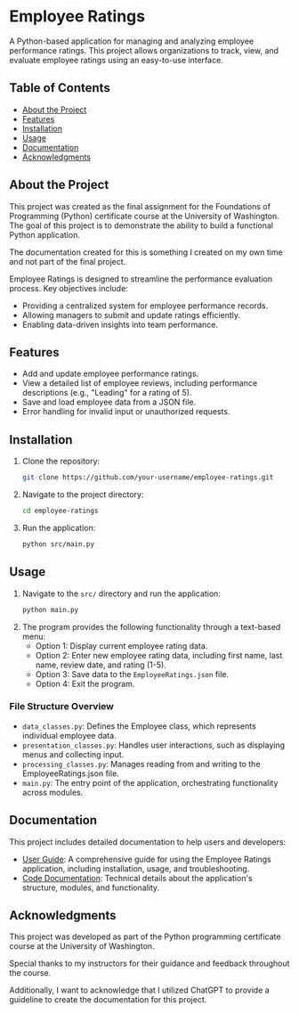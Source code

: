 # Employee Ratings

A Python-based application for managing and analyzing employee performance ratings. This project allows organizations to track, view, and evaluate employee ratings using an easy-to-use interface.

## Table of Contents
- [About the Project](#about-the-project)
- [Features](#features)
- [Installation](#installation)
- [Usage](#usage)
- [Documentation](#documentation)
- [Acknowledgments](#acknowledgments)

## About the Project
This project was created as the final assignment for the Foundations of Programming (Python) certificate course at the University of Washington. The goal of this project is to demonstrate the ability to build a functional Python application. 

The documentation created for this is something I created on my own time and not part of the final project. 

Employee Ratings is designed to streamline the performance evaluation process. 
Key objectives include:
- Providing a centralized system for employee performance records.
- Allowing managers to submit and update ratings efficiently.
- Enabling data-driven insights into team performance.

## Features
- Add and update employee performance ratings.
- View a detailed list of employee reviews, including performance descriptions (e.g., "Leading" for a rating of 5).
- Save and load employee data from a JSON file.
- Error handling for invalid input or unauthorized requests.

## Installation
1. Clone the repository:
   ```bash
   git clone https://github.com/your-username/employee-ratings.git
   ```
2. Navigate to the project directory:
   ```bash
   cd employee-ratings
   ```
3. Run the application:
   ```bash
   python src/main.py
   ```

## Usage
1. Navigate to the `src/` directory and run the application:
   ```bash
   python main.py
   ```
2. The program provides the following functionality through a text-based menu:
   - Option 1: Display current employee rating data.
   - Option 2: Enter new employee rating data, including first name, last name, review date, and rating (1-5).
   - Option 3: Save data to the `EmployeeRatings.json` file.
   - Option 4: Exit the program.

### File Structure Overview
- `data_classes.py`: Defines the Employee class, which represents individual employee data.
- `presentation_classes.py`: Handles user interactions, such as displaying menus and collecting input.
- `processing_classes.py`: Manages reading from and writing to the EmployeeRatings.json file.
- `main.py`: The entry point of the application, orchestrating functionality across modules.

## Documentation

This project includes detailed documentation to help users and developers:

- [User Guide](docs/user_guide.md): A comprehensive guide for using the Employee Ratings application, including installation, usage, and troubleshooting.
- [Code Documentation](docs/code_documentation.md): Technical details about the application's structure, modules, and functionality.

## Acknowledgments
This project was developed as part of the Python programming certificate course at the University of Washington. 

Special thanks to my instructors for their guidance and feedback throughout the course. 

Additionally, I want to acknowledge that I utilized ChatGPT to provide a guideline to create the documentation for this project.

